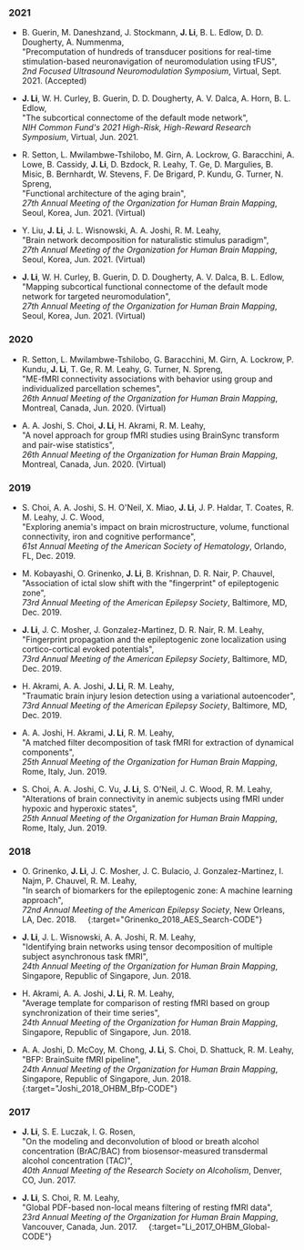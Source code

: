 ### 2021

* B. Guerin, M. Daneshzand, J. Stockmann, **J. Li**, B. L. Edlow, D. D. Dougherty, A. Nummenma,  
"Precomputation of hundreds of transducer positions for real-time stimulation-based neuronavigation of neuromodulation using tFUS",  
*2nd Focused Ultrasound Neuromodulation Symposium*, Virtual, Sept. 2021. (Accepted) &nbsp; [<i class="fa fa-quote-right"></i>](/files/bib/Guerin_2021_FUN_Precomputation.bib)

* **J. Li**, W. H. Curley, B. Guerin, D. D. Dougherty, A. V. Dalca, A. Horn, B. L. Edlow,  
"The subcortical connectome of the default mode network",  
*NIH Common Fund's 2021 High-Risk, High-Reward Research Symposium*, Virtual, Jun. 2021.  &nbsp; [<i class="fa fa-quote-right"></i>](/files/bib/Li_2021_NIH-HRHR_Subcortical.bib)

* R. Setton, L. Mwilambwe-Tshilobo, M. Girn, A. Lockrow, G. Baracchini, A. Lowe, B. Cassidy, **J. Li**, D. Bzdock, R. Leahy, T. Ge, D. Margulies, B. Misic, B. Bernhardt, W. Stevens, F. De Brigard, P. Kundu, G. Turner, N. Spreng,  
"Functional architecture of the aging brain",  
*27th Annual Meeting of the Organization for Human Brain Mapping*, Seoul, Korea, Jun. 2021. (Virtual) &nbsp; [<i class="fa fa-quote-right"></i>](/files/bib/Setton_2021_OHBM_Functional.bib)

* Y. Liu, **J. Li**, J. L. Wisnowski, A. A. Joshi, R. M. Leahy,  
"Brain network decomposition for naturalistic stimulus paradigm",  
*27th Annual Meeting of the Organization for Human Brain Mapping*, Seoul, Korea, Jun. 2021. (Virtual) &nbsp; [<i class="fa fa-quote-right"></i>](/files/bib/Liu_2021_OHBM_Brain.bib)

* **J. Li**, W. H. Curley, B. Guerin, D. D. Dougherty, A. V. Dalca, B. L. Edlow,  
"Mapping subcortical functional connectome of the default mode network for targeted neuromodulation",  
*27th Annual Meeting of the Organization for Human Brain Mapping*, Seoul, Korea, Jun. 2021. (Virtual) &nbsp; [<i class="fa fa-quote-right"></i>](/files/bib/Li_2021_OHBM_Mapping.bib)

### 2020

* R. Setton, L. Mwilambwe-Tshilobo, G. Baracchini, M. Girn, A. Lockrow, P. Kundu, **J. Li**, T. Ge, R. M. Leahy, G. Turner, N. Spreng,  
"ME-fMRI connectivity associations with behavior using group and individualized parcellation schemes",  
*26th Annual Meeting of the Organization for Human Brain Mapping*, Montreal, Canada, Jun. 2020. (Virtual) &nbsp; [<i class="fa fa-quote-right"></i>](/files/bib/Setton_2020_OHBM_Me.bib)

* A. A. Joshi, S. Choi, **J. Li**, H. Akrami, R. M. Leahy,  
"A novel approach for group fMRI studies using BrainSync transform and pair-wise statistics",  
*26th Annual Meeting of the Organization for Human Brain Mapping*, Montreal, Canada, Jun. 2020. (Virtual) &nbsp; [<i class="fa fa-quote-right"></i>](/files/bib/Joshi_2020_OHBM_Novel.bib)

### 2019

* S. Choi, A. A. Joshi, S. H. O'Neil, X. Miao, **J. Li**, J. P. Haldar, T. Coates, R. M. Leahy, J. C. Wood,  
"Exploring anemia's impact on brain microstructure, volume, functional connectivity, iron and cognitive performance",  
*61st Annual Meeting of the American Society of Hematology*, Orlando, FL, Dec. 2019.  &nbsp; [<i class="fa fa-quote-right"></i>](/files/bib/Choi_2019_ASH_Exploring.bib)

* M. Kobayashi, O. Grinenko, **J. Li**, B. Krishnan, D. R. Nair, P. Chauvel,  
"Association of ictal slow shift with the "fingerprint" of epileptogenic zone",  
*73rd Annual Meeting of the American Epilepsy Society*, Baltimore, MD, Dec. 2019.  &nbsp; [<i class="fa fa-quote-right"></i>](/files/bib/Kobayashi_2019_AES_Association.bib)

* **J. Li**, J. C. Mosher, J. Gonzalez-Martinez, D. R. Nair, R. M. Leahy,  
"Fingerprint propagation and the epileptogenic zone localization using cortico-cortical evoked potentials",  
*73rd Annual Meeting of the American Epilepsy Society*, Baltimore, MD, Dec. 2019.  &nbsp; [<i class="fa fa-quote-right"></i>](/files/bib/Li_2019_AES_Fingerprint.bib)

* H. Akrami, A. A. Joshi, **J. Li**, R. M. Leahy,  
"Traumatic brain injury lesion detection using a variational autoencoder",  
*73rd Annual Meeting of the American Epilepsy Society*, Baltimore, MD, Dec. 2019.  &nbsp; [<i class="fa fa-quote-right"></i>](/files/bib/Akrami_2019_AES_Traumatic.bib)

* A. A. Joshi, H. Akrami, **J. Li**, R. M. Leahy,  
"A matched filter decomposition of task fMRI for extraction of dynamical components",  
*25th Annual Meeting of the Organization for Human Brain Mapping*, Rome, Italy, Jun. 2019.  &nbsp; [<i class="fa fa-quote-right"></i>](/files/bib/Joshi_2019_OHBM_Matched.bib)

* S. Choi, A. A. Joshi, C. Vu, **J. Li**, S. O'Neil, J. C. Wood, R. M. Leahy,  
"Alterations of brain connectivity in anemic subjects using fMRI under hypoxic and hyperoxic states",  
*25th Annual Meeting of the Organization for Human Brain Mapping*, Rome, Italy, Jun. 2019.  &nbsp; [<i class="fa fa-quote-right"></i>](/files/bib/Choi_2019_OHBM_Alterations.bib)

### 2018

* O. Grinenko, **J. Li**, J. C. Mosher, J. C. Bulacio, J. Gonzalez-Martinez, I. Najm, P. Chauvel, R. M. Leahy,  
"In search of biomarkers for the epileptogenic zone: A machine learning approach",  
*72nd Annual Meeting of the American Epilepsy Society*, New Orleans, LA, Dec. 2018.  &nbsp; [<i class="fa fa-quote-right"></i>](/files/bib/Grinenko_2018_AES_Search.bib) &nbsp; [<i class="fa fa-code"></i>](/software/EZ_Fingerprint/ezf_main){:target="Grinenko_2018_AES_Search-CODE"}

* **J. Li**, J. L. Wisnowski, A. A. Joshi, R. M. Leahy,  
"Identifying brain networks using tensor decomposition of multiple subject asynchronous task fMRI",  
*24th Annual Meeting of the Organization for Human Brain Mapping*, Singapore, Republic of Singapore, Jun. 2018.  &nbsp; [<i class="fa fa-quote-right"></i>](/files/bib/Li_2018_OHBM_Identifying.bib)

* H. Akrami, A. A. Joshi, **J. Li**, R. M. Leahy,  
"Average template for comparison of resting fMRI based on group synchronization of their time series",  
*24th Annual Meeting of the Organization for Human Brain Mapping*, Singapore, Republic of Singapore, Jun. 2018.  &nbsp; [<i class="fa fa-quote-right"></i>](/files/bib/Akrami_2018_OHBM_Average.bib)

* A. A. Joshi, D. McCoy, M. Chong, **J. Li**, S. Choi, D. Shattuck, R. M. Leahy,  
"BFP: BrainSuite fMRI pipeline",  
*24th Annual Meeting of the Organization for Human Brain Mapping*, Singapore, Republic of Singapore, Jun. 2018.  &nbsp; [<i class="fa fa-quote-right"></i>](/files/bib/Joshi_2018_OHBM_Bfp.bib) &nbsp; [<i class="fa fa-code"></i>](http://brainsuite.org/){:target="Joshi_2018_OHBM_Bfp-CODE"}

### 2017

* **J. Li**, S. E. Luczak, I. G. Rosen,  
"On the modeling and deconvolution of blood or breath alcohol concentration (BrAC/BAC) from biosensor-measured transdermal alcohol concentration (TAC)",  
*40th Annual Meeting of the Research Society on Alcoholism*, Denver, CO, Jun. 2017.  &nbsp; [<i class="fa fa-quote-right"></i>](/files/bib/Li_2017_RSA_Modeling.bib)

* **J. Li**, S. Choi, R. M. Leahy,  
"Global PDF-based non-local means filtering of resting fMRI data",  
*23rd Annual Meeting of the Organization for Human Brain Mapping*, Vancouver, Canada, Jun. 2017.  &nbsp; [<i class="fa fa-quote-right"></i>](/files/bib/Li_2017_OHBM_Global.bib) &nbsp; [<i class="fa fa-code"></i>](/software/GPDF/gpdf_main){:target="Li_2017_OHBM_Global-CODE"}
